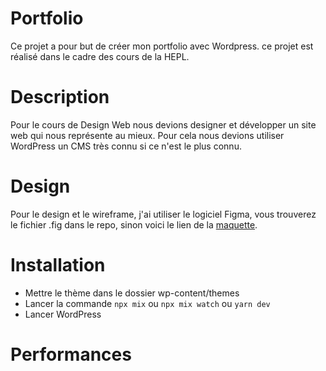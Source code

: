 # Portfolio
Ce projet a pour but de créer mon portfolio avec Wordpress. ce projet est réalisé dans le cadre des cours de la HEPL.
# Description
Pour le cours de Design Web nous devions designer et développer un site web qui nous représente au mieux. Pour cela nous devions utiliser WordPress un CMS très connu si ce n'est le plus connu.
# Design
Pour le design et le wireframe, j'ai utiliser le logiciel Figma, vous trouverez le fichier .fig dans le repo, sinon voici le lien de la [maquette](https://www.figma.com/design/BBzEhgVVtgpwuXtNQERYh0/Portfolio-Cours?node-id=0-1&t=KrQfAbhs8UjGPz3I-1).
# Installation
- Mettre le thème dans le dossier wp-content/themes
- Lancer la commande `npx mix` ou `npx mix watch` ou `yarn dev`
- Lancer WordPress
# Performances
